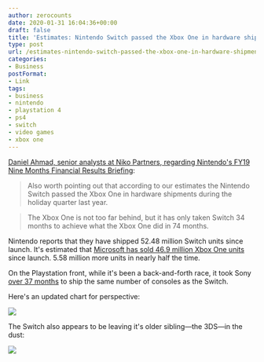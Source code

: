 ```yaml
---
author: zerocounts
date: 2020-01-31 16:04:36+00:00
draft: false
title: 'Estimates: Nintendo Switch passed the Xbox One in hardware shipments'
type: post
url: /estimates-nintendo-switch-passed-the-xbox-one-in-hardware-shipments/
categories:
- Business
postFormat:
- Link
tags:
- business
- nintendo
- playstation 4
- ps4
- switch
- video games
- xbox one
---
```


[Daniel Ahmad, senior analysts at Niko Partners, regarding Nintendo's FY19 Nine Months Financial Results Briefing](https://twitter.com/zhugeex/status/1222791665624190979?s=21):

> Also worth pointing out that according to our estimates the Nintendo Switch passed the Xbox One in hardware shipments during the holiday quarter last year.

> The Xbox One is not too far behind, but it has only taken Switch 34 months to achieve what the Xbox One did in 74 months.

Nintendo reports that they have shipped 52.48 million Switch units since launch. It's estimated that [Microsoft has sold 46.9 million Xbox One units](https://www.cnbc.com/2019/10/08/why-microsoft-xbox-isnt-as-popular-in-japan-as-sonys-playstation.html) since launch. 5.58 million more units in nearly half the time.

On the Playstation front, while it's been a back-and-forth race, it took Sony [over 37 months](https://www.sie.com/en/corporate/release/2016/161207b.html) to ship the same number of consoles as the Switch.

Here's an updated chart for perspective:

![](/2020-01-31-units-sold-switch-ps4-xboxone.png)

The Switch also appears to be leaving it's older sibling—the 3DS—in the dust:

![](/2020-01-31-units-sold-switch-3ds.png)